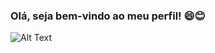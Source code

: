 ### Olá, seja bem-vindo ao meu perfil! 😄:blush:


![Alt Text](https://media.giphy.com/media/OkJat1YNdoD3W/giphy.gif)







<!--
**MarceloAugustoMonteiro/MarceloAugustoMonteiro** is a ✨ _special_ ✨ repository because its `README.md` (this file) appears on your GitHub profile.

Here are some ideas to get you started:

- 🔭 I’m currently working on ...
- 🌱 I’m currently learning ...
- 👯 I’m looking to collaborate on ...
- 🤔 I’m looking for help with ...
- 💬 Ask me about ...
- 📫 How to reach me: ...
- 😄 Pronouns: ...
- ⚡ Fun fact: ...
-->
